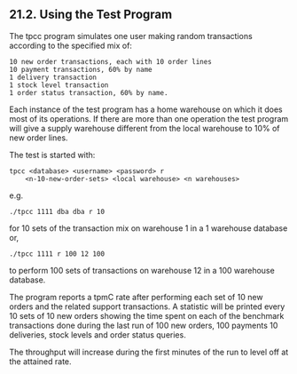 <div>

<div>

<div>

<div>

## 21.2. Using the Test Program

</div>

</div>

</div>

The tpcc program simulates one user making random transactions according
to the specified mix of:

``` screen
10 new order transactions, each with 10 order lines
10 payment transactions, 60% by name
1 delivery transaction
1 stock level transaction
1 order status transaction, 60% by name.
```

Each instance of the test program has a home warehouse on which it does
most of its operations. If there are more than one operation the test
program will give a supply warehouse different from the local warehouse
to 10% of new order lines.

The test is started with:

``` screen
tpcc <database> <username> <password> r
    <n-10-new-order-sets> <local warehouse> <n warehouses>
```

e.g.

``` screen
./tpcc 1111 dba dba r 10
```

for 10 sets of the transaction mix on warehouse 1 in a 1 warehouse
database or,

``` screen
./tpcc 1111 r 100 12 100
```

to perform 100 sets of transactions on warehouse 12 in a 100 warehouse
database.

The program reports a tpmC rate after performing each set of 10 new
orders and the related support transactions. A statistic will be printed
every 10 sets of 10 new orders showing the time spent on each of the
benchmark transactions done during the last run of 100 new orders, 100
payments 10 deliveries, stock levels and order status queries.

The throughput will increase during the first minutes of the run to
level off at the attained rate.

</div>
